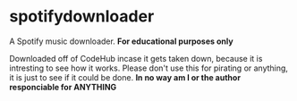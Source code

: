 # spotifydownloader
A Spotify music downloader. **For educational purposes only**

Downloaded off of CodeHub incase it gets taken down, because it is intresting to see how it works. Please don't use this for pirating or anything, it is just to see if it could be done. **In no way am I or the author responciable for ANYTHING**
